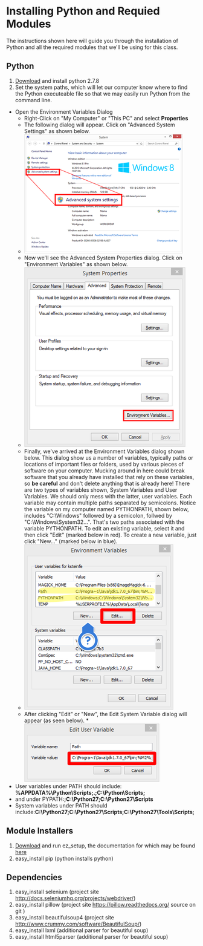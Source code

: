 # Installing Python and Requied Modules
The instructions shown here will guide you through the installation of Python and all the required modules that we'll be using for this class.

## Python
1. [Download](https://www.python.org/download/releases/2.7.8/) and install python 2.7.8 
2. Set the system paths, which will let our computer know where to find the Python executeable file so that we may easily run Python from the command line.
  * Open the Environment Variables Dialog
    * Right-Click on "My Computer" or "This PC" and select **Properties**
    * The following dialog will appear. Click on "Advanced System Settings" as shown below.
    * ![system_settings](https://github.com/ksteinfe/turkers_delight/blob/master/Installation%20and%20Setup/Python/img/system_settings.png)
    * Now we'll see the Advanced System Properties dialog. Click on "Environment Variables" as shown below.
    * ![system_properties](https://github.com/ksteinfe/turkers_delight/blob/master/Installation%20and%20Setup/Python/img/system_properties.png)
    * Finally, we've arrived at the Environment Variables dialog shown below. This dialog show us a number of variables, typically paths or locations of important files or folders, used by various pieces of software on your computer. Mucking around in here could break software that you already have installed that rely on these variables, so **be careful** and don't delete anything that is already here! There are two types of variables shown, System Variables and User Variables. We should only mess with the latter, user variables. Each variable may contain multiple paths separated by semicolons. Notice the variable on my computer named PYTHONPATH, shown below, includes "C:\Windows" followed by a semicolon, follwed by "C:\Windows\System32\...". That's two paths associated with the variable PYTHONPATH. To edit an existing variable, select it and then click "Edit" (marked below in red). To create a new variable, just click "New..." (marked below in blue).
    * ![environment_variables](https://github.com/ksteinfe/turkers_delight/blob/master/Installation%20and%20Setup/Python/img/environment_variables.png)
    * After clicking "Edit" or "New", the Edit System Variable dialog will appear (as seen below).
    *![edit_user_variable](https://github.com/ksteinfe/turkers_delight/blob/master/Installation%20and%20Setup/Python/img/edit_user_variable.png)
  * User variables under PATH should include: **%APPDATA%\Python\Scripts;.;C:\Python\Scripts;**
  * and under PYPATH:**;C:\Python27;C:\Python27\Scripts**
  * System variables under PATH should include:**C:\Python27;C:\Python27\Scripts;C:\Python27\Tools\Scripts;**

## Module Installers
1. [Download](https://pypi.python.org/pypi/setuptools) and run ez_setup, the documentation for which may be found [here](https://pythonhosted.org/setuptools/easy_install.html)
2. easy_install pip (python installs python)
 
## Dependencies
1. easy_install selenium (project site http://docs.seleniumhq.org/projects/webdriver/)
2. easy_install pillow (project site https://pillow.readthedocs.org/ source on git )
3. easy_install beautifulsoup4 (project site http://www.crummy.com/software/BeautifulSoup/)
4. easy_install lxml (additional parser for beautiful soup)
5. easy_install html5parser (additional parser for beautiful soup)
